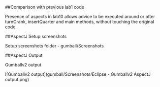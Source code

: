 
##Comparison with previous lab1 code

Presence of aspects in lab10 allows advice to be executed around or after turnCrank, insertQuarter and main methods, without touching the original code.

##AspectJ Setup screenshots

Setup screenshots folder - gumball/Screenshots

##AspectJ Output

Gumballv2 output

![Gumballv2 output](gumball/Screenshots/Eclipse - Gumballv2 AspectJ output.png) 
